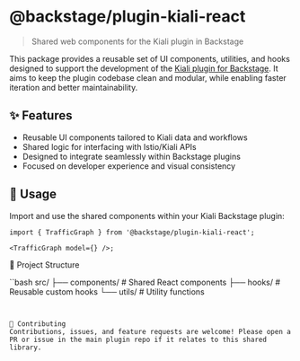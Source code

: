 # @backstage/plugin-kiali-react

> Shared web components for the Kiali plugin in Backstage

This package provides a reusable set of UI components, utilities, and hooks designed to support the development of the [Kiali plugin for Backstage](https://github.com/backstage/community-plugins/blob/main/workspaces/kiali). It aims to keep the plugin codebase clean and modular, while enabling faster iteration and better maintainability.

## ✨ Features

- Reusable UI components tailored to Kiali data and workflows
- Shared logic for interfacing with Istio/Kiali APIs
- Designed to integrate seamlessly within Backstage plugins
- Focused on developer experience and visual consistency

## 🧱 Usage

Import and use the shared components within your Kiali Backstage plugin:

```tsx
import { TrafficGraph } from '@backstage/plugin-kiali-react';

<TrafficGraph model={} />;
```

📁 Project Structure

``bash
src/
├── components/ # Shared React components
├── hooks/ # Reusable custom hooks
└── utils/ # Utility functions

```


🤝 Contributing
Contributions, issues, and feature requests are welcome! Please open a PR or issue in the main plugin repo if it relates to this shared library.
```
